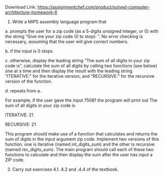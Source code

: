 Download Link: https://assignmentchef.com/product/solved-computer-architecture-homework-6
<br>
1. Write a MIPS assembly language program that

a. prompts the user for a zip code (as a 5-digits unsigned integer, or 0) with the string “Give me your zip code (0 to stop): “. No error checking is necessary, assuming that the user will give correct numbers.

b. if the input is 0 stops

c. otherwise, display the leading string “The sum of all digits in your zip code is”, calculate the sum of all digits by calling two functions (see below) one at a time and then display the result with the leading string “ITERATIVE:” for the iterative version, and “RECURSIVE:” for the recursive version of the function.

d. repeats from a.

For example, if the user gave the input 75081 the program will print out The sum of all digits in your zip code is

ITERATIVE: 21

RECURSIVE: 21

This program should make use of a function that calculates and returns the sum of digits in the input argument zip code. Implement two versions of this function. one is iterative (named int_digits_sum) and the other is recursive (named rec_digits_sum). The main program should call each of these two functions to calculate and then display the sum after the user has input a ZIP code.

2. Carry out exercises 4.1. 4.2 and .4.4 of the textbook.